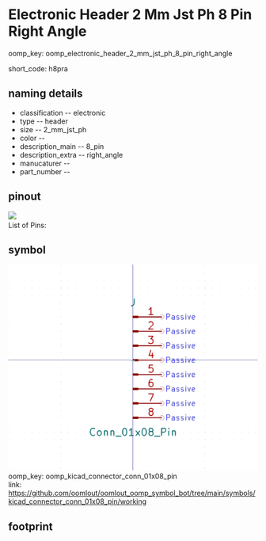 # Electronic Header 2 Mm Jst Ph 8 Pin Right Angle
oomp_key: oomp_electronic_header_2_mm_jst_ph_8_pin_right_angle  

short_code: h8pra
## naming details
* classification -- electronic
* type -- header
* size -- 2_mm_jst_ph
* color -- 
* description_main -- 8_pin
* description_extra -- right_angle
* manucaturer -- 
* part_number -- 
## pinout
![](working_pinout_600.png)  
List of Pins:

## symbol

![](symbol/0/working/working_600.png)  
oomp_key: oomp_kicad_connector_conn_01x08_pin  
link: https://github.com/oomlout/oomlout_oomp_symbol_bot/tree/main/symbols/kicad_connector_conn_01x08_pin/working  


## footprint
